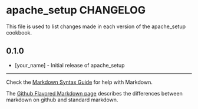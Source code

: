 apache_setup CHANGELOG
================

This file is used to list changes made in each version of the apache_setup cookbook.

0.1.0
-----
- [your_name] - Initial release of apache_setup

- - -
Check the [Markdown Syntax Guide](http://daringfireball.net/projects/markdown/syntax) for help with Markdown.

The [Github Flavored Markdown page](http://github.github.com/github-flavored-markdown/) describes the differences between markdown on github and standard markdown.
